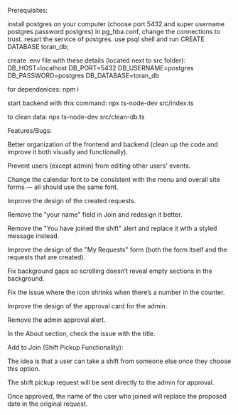 Prerequisites:

install postgres on your computer (choose port 5432 and super username postgres password postgres)
in pg_hba.conf, change the connections to trust.
resart the service of postgres.
use psql shell and run CREATE DATABASE toran_db;

create .env file with these details (located next to src folder):
DB_HOST=localhost
DB_PORT=5432
DB_USERNAME=postgres
DB_PASSWORD=postgres
DB_DATABASE=toran_db

for dependenices:
npm i

start backend with this command:
npx ts-node-dev src/index.ts

to clean data:
npx ts-node-dev src/clean-db.ts











Features/Bugs:

Better organization of the frontend and backend (clean up the code and improve it both visually and functionally).

Prevent users (except admin) from editing other users' events.

Change the calendar font to be consistent with the menu and overall site forms — all should use the same font.

Improve the design of the created requests.

Remove the "your name" field in Join and redesign it better.

Remove the "You have joined the shift" alert and replace it with a styled message instead.

Improve the design of the "My Requests" form (both the form itself and the requests that are created).

Fix background gaps so scrolling doesn’t reveal empty sections in the background.

Fix the issue where the icon shrinks when there’s a number in the counter.

Improve the design of the approval card for the admin.

Remove the admin approval alert.

In the About section, check the issue with the title.

Add to Join (Shift Pickup Functionality):

The idea is that a user can take a shift from someone else once they choose this option.

The shift pickup request will be sent directly to the admin for approval.

Once approved, the name of the user who joined will replace the proposed date in the original request.

